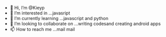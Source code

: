 - 👋 Hi, I’m @Kieyp
- 👀 I’m interested in ...javasript
- 🌱 I’m currently learning ...javascript and python
- 💞️ I’m looking to collaborate on ...writing codesand creating android apps
- 📫 How to reach me ...mail mail
